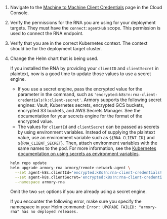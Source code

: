 1. Navigate to the [Machine to Machine Client Credentials](https://console.cloud.armory.io/configuration/credentials) page in the Cloud Console.
2. Verify the permissions for the RNA you are using for your deployment targets. They must have the `connect:agentHub` scope. This permission is used to connect the RNA endpoint.
3. Verify that you are in the correct Kubernetes context. The context should be for the deployment target cluster.
4. Change the Helm chart that is being used.

   If you installed the RNA by providing your `clientID` and `clientSecret` in plaintext, now is a good time to update those values to use a secret engine.

     * If you use a secret engine, pass the encrypted value for the parameter in the command, such as `'encrypted:k8s!n:rna-client-credentials!k:client-secret'`. Armory supports the following secret engines: Vault, Kubernetes secrets, encrypted GCS buckets, encrypted S3 buckets, and AWS Secrets Manager. See the documentation for your secrets engine for the format of the encrypted value.
     * The values for `clientId` and `clientSecret` can be passed as secrets by using environment variables. Instead of supplying the plaintext value, use an environment variable such as `${RNA_CLIENT_ID}` and `${RNA_CLIENT_SECRET}`. Then, attach environment variables with the same names to the pod. For more information, see the [Kubernetes documentation on using secrets as environment variables](https://kubernetes.io/docs/tasks/inject-data-application/define-environment-variable-container/).

   ```bash
   helm repo update
   helm upgrade armory-rna armory/remote-network-agent \
     --set agent-k8s.clientId='encrypted:k8s!n:rna-client-credentials!k:client-id' \
     --set agent-k8s.clientSecret='encrypted:k8s!n:rna-client-credentials!k:client-secret' \
     --namespace armory-rna
    ```

    Omit the two `set` options if you are already using a secret engine.

    If you encounter the following error, make sure you specify the namespace in your Helm command: `Error: UPGRADE FAILED: "armory-rna" has no deployed releases.`